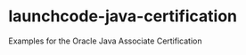 launchcode-java-certification
=============================

Examples for the Oracle Java Associate Certification
